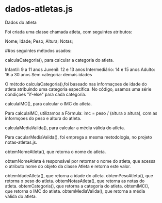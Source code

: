 # dados-atletas.js

Dados do atleta

Foi criada uma classe chamada atleta, com seguintes atributos:

Nome;
Idade;
Peso;
Altura;
Notas;

 ##os seguintes métodos usados:

calculaCategoria(), para calcular a categoria do atleta.

Infantil: 9 a 11 anos
Juvenil: 12 e 13 anos
Intermediário: 14 e 15 anos
Adulto: 16 a 30 anos
Sem categoria: demais idades

O método calculaCategoria(),foi baseado nas informaçoes de idade do atleta atribuindo uma categoria especifica.
No código, usamos uma série condiçoes "if-else" para cada categoria.


calculaIMC(), para calcular o IMC do atleta.

Para calculaIMC, utilizamos a Fórmula: imc = peso / (altura x altura), com as informçoes do peso e altura do atleta.


calculaMediaValida(), para calcular a média válida do atleta.

Para cacularMediaValida(), foi emprega a mesma metodologia, no projeto notas-atletas.js.


obtemNomeAtleta(), que retorna o nome do atleta.

obtemNomeAtleta é responsável por retornar o nome do atleta, que acessa o atributo nome do objeto da classe Atleta e retorna este valor.

obtemIdadeAtleta(), que retorna a idade do atleta.
obtemPesoAtleta(), que retorna o peso do atleta.
obtemNotasAtleta(), que retorna as notas do atleta.
obtemCategoria(), que retorna a categoria do atleta.
obtemIMC(), que retorna o IMC do atleta.
obtemMediaValida(), que retorna a média válida do atleta.





